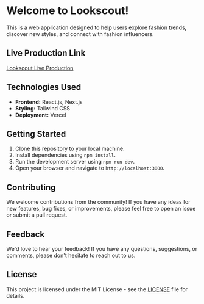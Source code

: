 <!DOCTYPE html>
<html lang="en">
<head>
  <meta charset="UTF-8">
  <meta name="viewport" content="width=device-width, initial-scale=1.0">
  <title>Lookscout</title>
</head>
<body>
  <h1>Welcome to Lookscout!</h1>
  <p>This is a web application designed to help users explore fashion trends, discover new styles, and connect with fashion influencers.</p>

  <h2>Live Production Link</h2>
  <p><a href="https://lookscout-rho.vercel.app/">Lookscout Live Production</a></p>

  <h2>Technologies Used</h2>
  <ul>
    <li><strong>Frontend:</strong> React.js, Next.js</li>
    <li><strong>Styling:</strong> Tailwind CSS</li>
    <li><strong>Deployment:</strong> Vercel</li>
  </ul>

  <h2>Getting Started</h2>
  <ol>
    <li>Clone this repository to your local machine.</li>
    <li>Install dependencies using <code>npm install</code>.</li>
    <li>Run the development server using <code>npm run dev</code>.</li>
    <li>Open your browser and navigate to <code>http://localhost:3000</code>.</li>
  </ol>

  <h2>Contributing</h2>
  <p>We welcome contributions from the community! If you have any ideas for new features, bug fixes, or improvements, please feel free to open an issue or submit a pull request.</p>

  <h2>Feedback</h2>
  <p>We'd love to hear your feedback! If you have any questions, suggestions, or comments, please don't hesitate to reach out to us.</p>

  <h2>License</h2>
  <p>This project is licensed under the MIT License - see the <a href="LICENSE">LICENSE</a> file for details.</p>
</body>
</html>
